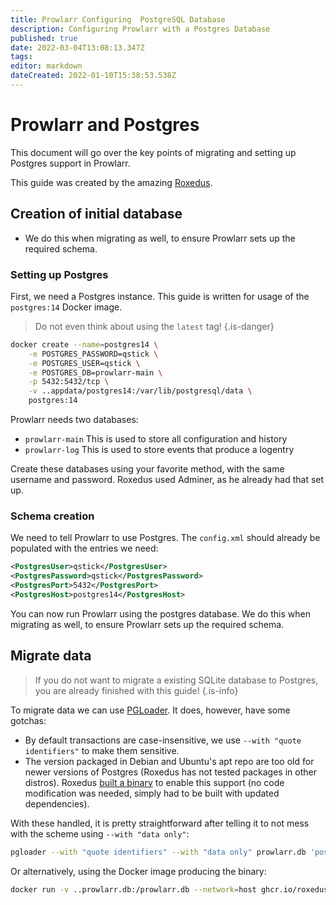 ```yaml
---
title: Prowlarr Configuring  PostgreSQL Database
description: Configuring Prowlarr with a Postgres Database
published: true
date: 2022-03-04T13:08:13.347Z
tags: 
editor: markdown
dateCreated: 2022-01-10T15:38:53.538Z
---
```


# Prowlarr and Postgres

This document will go over the key points of migrating and setting up Postgres support in Prowlarr.

This guide was created by the amazing [Roxedus](https://github.com/Roxedus).

## Creation of initial database

- We do this when migrating as well, to ensure Prowlarr sets up the required schema.

### Setting up Postgres

First, we need a Postgres instance. This guide is written for usage of the `postgres:14` Docker image.

> Do not even think about using the `latest` tag! {.is-danger}

```bash
docker create --name=postgres14 \
    -e POSTGRES_PASSWORD=qstick \
    -e POSTGRES_USER=qstick \
    -e POSTGRES_DB=prowlarr-main \
    -p 5432:5432/tcp \
    -v ..appdata/postgres14:/var/lib/postgresql/data \
    postgres:14
```

Prowlarr needs two databases:

- `prowlarr-main`   This is used to store all configuration and history
- `prowlarr-log`    This is used to store events that produce a logentry

Create these databases using your favorite method, with the same username and password. Roxedus used Adminer, as he already had that set up.

### Schema creation

We need to tell Prowlarr to use Postgres. The `config.xml` should already be populated with the entries we need:

```xml
<PostgresUser>qstick</PostgresUser>
<PostgresPassword>qstick</PostgresPassword>
<PostgresPort>5432</PostgresPort>
<PostgresHost>postgres14</PostgresHost>
```
You can now run Prowlarr using the postgres database. We do this when migrating as well, to ensure Prowlarr sets up the required schema.


## Migrate data

> If you do not want to migrate a existing SQLite database to Postgres, you are already finished with this guide! {.is-info}

To migrate data we can use [PGLoader](https://github.com/dimitri/pgloader). It does, however, have some gotchas:

- By default transactions are case-insensitive, we use `--with "quote identifiers"` to make them sensitive.
- The version packaged in Debian and Ubuntu's apt repo are too old for newer versions of Postgres (Roxedus has not tested packages in other distros).
  Roxedus [built a binary](https://github.com/Roxedus/Pgloader-bin) to enable this support (no code modification was needed, simply had to be built with updated dependencies).

With these handled, it is pretty straightforward after telling it to not mess with the scheme using `--with "data only"`:

```bash
pgloader --with "quote identifiers" --with "data only" prowlarr.db 'postgresql://qstick:qstick@localhost/prowlarr-main'
```

Or alternatively, using the Docker image producing the binary:

```bash
docker run -v ..prowlarr.db:/prowlarr.db --network=host ghcr.io/roxedus/pgloader --with "quote identifiers" --with "data only" /prowlarr.db "postgresql://qstick:qstick@localhost/prowlarr-main"
```
